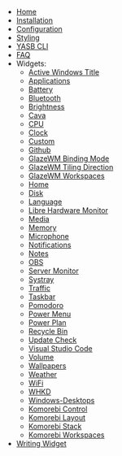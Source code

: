 - [Home](./Home)
- [Installation](./Installation)
- [Configuration](./Configuration)
- [Styling](./Styling)
- [YASB CLI](./CLI)
- [FAQ](./FAQ)
- Widgets:
    - [Active Windows Title](./(Widget)-Active-Windows-Title)
    - [Applications](./(Widget)-Applications)
    - [Battery](./(Widget)-Battery)
    - [Bluetooth](./(Widget)-Bluetooth)
    - [Brightness](./(Widget)-Brightness)
    - [Cava](./(Widget)-Cava)
    - [CPU](./(Widget)-CPU)
    - [Clock](./(Widget)-Clock)
    - [Custom](./(Widget)-Custom)
    - [Github](./(Widget)-Github)
    - [GlazeWM Binding Mode](./(Widget)-GlazeWM-Binding-Mode)
    - [GlazeWM Tiling Direction](./(Widget)-GlazeWM-Tiling-Direction)
    - [GlazeWM Workspaces](./(Widget)-GlazeWM-Workspaces)
    - [Home](./(Widget)-Home)
    - [Disk](./(Widget)-Disk)
    - [Language](./(Widget)-Language)
    - [Libre Hardware Monitor](./(Widget)-Libre-HW-Monitor)
    - [Media](./(Widget)-Media)
    - [Memory](./(Widget)-Memory)
    - [Microphone](./(Widget)-Microphone)
    - [Notifications](./(Widget)-Notifications)
    - [Notes](./(Widget)-Notes)
    - [OBS](./(Widget)-Obs)
    - [Server Monitor](./(Widget)-Server-Monitor)
    - [Systray](./(Widget)-Systray)
    - [Traffic](./(Widget)-Traffic)
    - [Taskbar](./(Widget)-Taskbar)
    - [Pomodoro](./(Widget)-Pomodoro)
    - [Power Menu](./(Widget)-Power-Menu)
    - [Power Plan](./(Widget)-Power-Plan)
    - [Recycle Bin](./(Widget)-Recycle-Bin)
    - [Update Check](./(Widget)-Update-Check)
    - [Visual Studio Code](./(Widget)-VSCode)
    - [Volume](./(Widget)-Volume)
    - [Wallpapers](./(Widget)-Wallpapers)
    - [Weather](./(Widget)-Weather)
    - [WiFi](./(Widget)-WiFi)
    - [WHKD](./(Widget)-Whkd)
    - [Windows-Desktops](./(Widget)-Windows-Desktops)
    - [Komorebi Control](./(Widget)-Komorebi-Control)
    - [Komorebi Layout](./(Widget)-Komorebi-Layout)
    - [Komorebi Stack](./(Widget)-Komorebi-Stack)
    - [Komorebi Workspaces](./(Widget)-Komorebi-Workspaces)
- [Writing Widget](./Writing-Widget)
